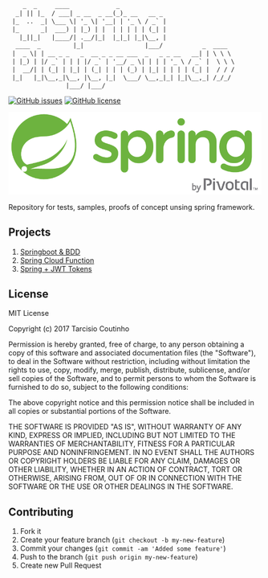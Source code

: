 ```
    _  _     ____             _
  _| || |_  / ___| _ __  _ __(_)_ __   __ _
 |_  ..  _| \___ \| '_ \| '__| | '_ \ / _` |
 |_      _|  ___) | |_) | |  | | | | | (_| |
   |_||_|   |____/| .__/|_|  |_|_| |_|\__, |
  ____  _         |_|                 |___/           _  ____
 |  _ \| | __ _ _   _  __ _ _ __ ___  _   _ _ __   __| | \ \ \
 | |_) | |/ _` | | | |/ _` | '__/ _ \| | | | '_ \ / _` |  \ \ \
 |  __/| | (_| | |_| | (_| | | | (_) | |_| | | | | (_| |  / / /
 |_|   |_|\__,_|\__, |\__, |_|  \___/ \__,_|_| |_|\__,_| /_/_/
                |___/ |___/

```
[![GitHub issues][Issues]](https://github.com/tacsio/spring-playground/issues)
[![GitHub license][License]](https://github.com/tacsio/spring-playground/blob/master/LICENSE)

![Logo][Logo]

Repository for tests, samples, proofs of concept unsing spring framework.

## Projects

1. [Springboot & BDD](bdd/)
2. [Spring Cloud Function](function/)
3. [Spring + JWT Tokens](jwt-spring/)

## License

MIT License

Copyright (c) 2017 Tarcisio Coutinho

Permission is hereby granted, free of charge, to any person obtaining a copy
of this software and associated documentation files (the "Software"), to deal
in the Software without restriction, including without limitation the rights
to use, copy, modify, merge, publish, distribute, sublicense, and/or sell
copies of the Software, and to permit persons to whom the Software is
furnished to do so, subject to the following conditions:

The above copyright notice and this permission notice shall be included in all
copies or substantial portions of the Software.

THE SOFTWARE IS PROVIDED "AS IS", WITHOUT WARRANTY OF ANY KIND, EXPRESS OR
IMPLIED, INCLUDING BUT NOT LIMITED TO THE WARRANTIES OF MERCHANTABILITY,
FITNESS FOR A PARTICULAR PURPOSE AND NONINFRINGEMENT. IN NO EVENT SHALL THE
AUTHORS OR COPYRIGHT HOLDERS BE LIABLE FOR ANY CLAIM, DAMAGES OR OTHER
LIABILITY, WHETHER IN AN ACTION OF CONTRACT, TORT OR OTHERWISE, ARISING FROM,
OUT OF OR IN CONNECTION WITH THE SOFTWARE OR THE USE OR OTHER DEALINGS IN THE
SOFTWARE.


## Contributing

1. Fork it
2. Create your feature branch (`git checkout -b my-new-feature`)
3. Commit your changes (`git commit -am 'Added some feature'`)
4. Push to the branch (`git push origin my-new-feature`)
5. Create new Pull Request


[Logo]: https://github.com/tacsio/spring-playground/blob/master/spring.png?raw=true
[License]: https://img.shields.io/github/license/tacsio/spring-playground.svg
[Issues]: https://img.shields.io/github/issues/tacsio/spring-playground.svg
